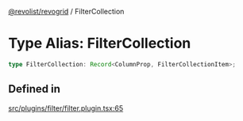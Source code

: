 [@revolist/revogrid](README.md) / FilterCollection

# Type Alias: FilterCollection

```ts
type FilterCollection: Record<ColumnProp, FilterCollectionItem>;
```

## Defined in

[src/plugins/filter/filter.plugin.tsx:65](https://github.com/revolist/revogrid/blob/38c381e080d7e0c5d988f8833cd99eec7cce206d/src/plugins/filter/filter.plugin.tsx#L65)
